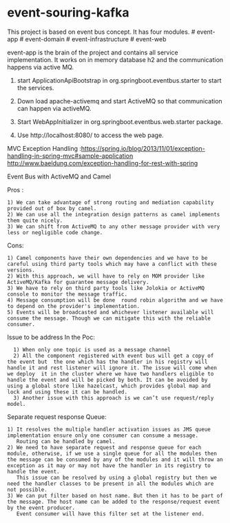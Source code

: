 # event-souring-kafka

This project is based on event bus concept. It has four modules.
    # event-app
    # event-domain
    # event-infrastructure
    # event-web


   event-app is the brain of the project and contains all service implementation.
   It works on in memory database h2 and the communication happens via active MQ.

   1) start ApplicationApiBootstrap in org.springboot.eventbus.starter to start the services.

   2) Down load apache-activemq and  start ActiveMQ so that communication can happen via activeMQ.

   3) Start WebAppInitializer  in org.springboot.eventbus.web.starter package.

   4) Use http://localhost:8080/ to access the web page.

   MVC Exception Handling :https://spring.io/blog/2013/11/01/exception-handling-in-spring-mvc#sample-application
   http://www.baeldung.com/exception-handling-for-rest-with-spring


Event Bus with ActiveMQ and Camel


Pros :

    1) We can take advantage of strong routing and mediation capability provided out of box by camel.
    2) We can use all the integration design patterns as camel implements them quite nicely.
    3) We can shift from ActiveMQ to any other message provider with very less or negligible code change.

Cons:


    1) Camel components have their own dependencies and we have to be careful using third party tools which may have a conflict with these versions.
    2) With this approach, we will have to rely on MOM provider like ActiveMQ/Kafka for guarantee message delivery.
    3) We have to rely on third party tools like Jolokia or ActiveMQ console to monitor the message traffic.
    4) Message consumption will be done  round robin algorithm and we have to depend on the provider's implementation.
    5) Events will be broadcasted and whichever listener available will consume the message. Though we can mitigate this with the reliable consumer.


Issue to be address In the Poc:


      1) When only one topic is used as a message channel
      2) All the component registered with event bus will get a copy of the event but  the one which has the handler in his registry will handle it and rest listener will ignore it. The issue will come when we deploy  it in the cluster where we have two handlers eligible to handle the event and will be picked by both. It can be avoided by using a global store like hazelcast, which provides global map and lock and using these it can be handled.
      3) Another issue with this approach is we can’t use request/reply model.


Separate request response Queue:

    1) It resolves the multiple handler activation issues as JMS queue implementation ensure only one consumer can consume a message.
       Routing can be handled by camel.
    2) We need to have separate request and response queue for each module, otherwise, if we use a single queue for all the modules then the message can be consumed by any of the modules and it will throw an exception as it may or may not have the handler in its registry to handle the event.
       This issue can be resolved by using a global registry but then we need the handler classes to be present in all the modules which are not possible.
    3) We can put filter based on host name. But then it has to be part of the message. The host name can be added to the response/request event by the event producer.
       Event consumer will have this filter set at the listener end.